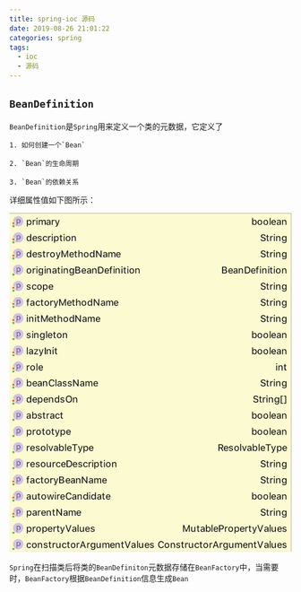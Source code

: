 ```yaml
---
title: spring-ioc 源码
date: 2019-08-26 21:01:22
categories: spring
tags:
  - ioc
  - 源码
---
```


## `BeanDefinition`

`BeanDefinition`是`Spring`用来定义一个类的元数据，它定义了

    1. 如何创建一个`Bean`

    2. `Bean`的生命周期

    3. `Bean`的依赖关系

详细属性值如下图所示：

![BeanDefinition](./vx_images/spring-ioc-源码_BeanDefinition.png)

`Spring`在扫描类后将类的`BeanDefiniton`元数据存储在`BeanFactory`中，当需要时，`BeanFactory`根据`BeanDefinition`信息生成`Bean`
